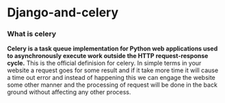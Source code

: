# Django-and-celery


### What is celery

**Celery is a task queue implementation for Python web applications used to asynchronously execute work outside the HTTP request-response cycle.**
This is the official definision for celery. In simple terms in your website a request goes for some result and if it take more time it will cause a time out error and instead of happening this we can engage the website some other manner and the processing of request will be done in the back ground without affecting any other process.




